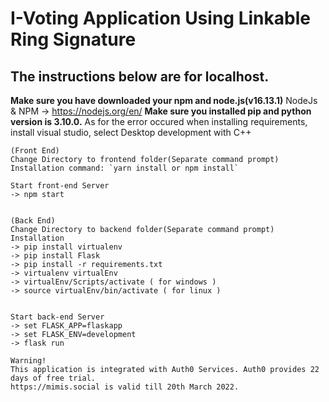 # I-Voting Application Using Linkable Ring Signature
## The instructions below are for localhost.
**Make sure you have downloaded your npm and node.js(v16.13.1)**
NodeJs & NPM -> https://nodejs.org/en/
**Make sure you installed pip and python version is 3.10.0.**
As for the error occured when installing requirements, install visual studio, select Desktop development with C++
```
(Front End)
Change Directory to frontend folder(Separate command prompt)
Installation command: `yarn install or npm install`
```


	
	Start front-end Server
	-> npm start
	
	
	(Back End) 
	Change Directory to backend folder(Separate command prompt)
	Installation
	-> pip install virtualenv
	-> pip install Flask
	-> pip install -r requirements.txt
	-> virtualenv virtualEnv
	-> virtualEnv/Scripts/activate ( for windows )
	-> source virtualEnv/bin/activate ( for linux )
	
	
	Start back-end Server
	-> set FLASK_APP=flaskapp
	-> set FLASK_ENV=development
	-> flask run

	Warning!
	This application is integrated with Auth0 Services. Auth0 provides 22 days of free trial.
	https://mimis.social is valid till 20th March 2022.
